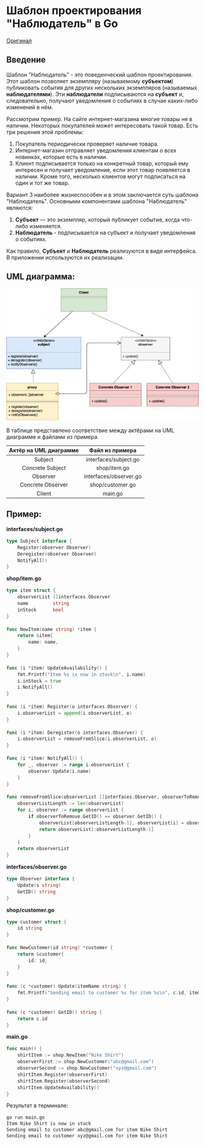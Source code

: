 # Шаблон проектирования "Наблюдатель" в Go

[Оригинал](https://golangbyexample.com/observer-design-pattern-golang/)

## Введение

Шаблон "Наблюдатель" - это поведенческий шаблон проектирования. Этот шаблон 
позволяет экземпляру (называемому **субъектом**) публиковать события для других 
нескольких экземпляров (называемых **наблюдателями**). Эти **наблюдатели** 
подписываются на **субъект** и, следовательно, получают уведомления о событиях 
в случае каких-либо изменений в нём.

Рассмотрим пример. На сайте интернет-магазина многие товары не в наличии. Некоторых
покупателей может интересовать такой товар. Есть три решения этой проблемы:

1. Покупатель периодически проверяет наличие товара.
2. Интернет-магазин отправляет уведомления клиентам о всех новинках, которые есть
   в наличии.
3. Клиент подписывается только на конкретный товар, который ему интересен и 
   получает уведомление, если этот товар появляется в наличии. Кроме того, 
   несколько клиентов могут подписаться на один и тот же товар.
   
Вариант 3 наиболее жизнеспособен и в этом заключается суть шаблона "Наблюдатель".
Основными компонентами шаблона "Наблюдатель" являются:

1. **Субъект** — это экземпляр, который публикует событие, когда что-либо изменяется.
2. **Наблюдатель** - подписывается на субъект и получает уведомления о событиях.

Как правило, **Субъект** и **Наблюдатель** реализуются в виде интерфейса. В приложении
используются их реализации.

## UML диаграмма:

![UML1](images/image1.jpg)

В таблице представлено соответствие между актёрами на UML диаграмме и файлами
из примера.

|  Актёр на UML диаграмме  | Файл из примера |
|:--------:|:-------:|
| Subject  | interfaces/subject.go  |
| Concrete Subject  | shop/item.go  |
| Observer | interfaces/observer.go |
| Concrete Observer | shop/customer.go |
| Client   | main.go |

## Пример:

**interfaces/subject.go**

```go
type Subject interface {
    Register(observer Observer)
    Deregister(observer Observer)
    NotifyAll()
}
```

**shop/item.go**

```go
type item struct {
    observerList []interfaces.Observer
    name         string
    inStock      bool
}

func NewItem(name string) *item {
    return &item{
        name: name,
    }
}

func (i *item) UpdateAvailability() {
    fmt.Printf("Item %s is now in stock\n", i.name)
    i.inStock = true
    i.NotifyAll()
}

func (i *item) Register(o interfaces.Observer) {
    i.observerList = append(i.observerList, o)
}

func (i *item) Deregister(o interfaces.Observer) {
    i.observerList = removeFromSlice(i.observerList, o)
}

func (i *item) NotifyAll() {
    for _, observer := range i.observerList {
        observer.Update(i.name)
    }
}

func removeFromSlice(observerList []interfaces.Observer, observerToRemove interfaces.Observer) []interfaces.Observer {
    observerListLength := len(observerList)
    for i, observer := range observerList {
        if observerToRemove.GetID() == observer.GetID() {
            observerList[observerListLength-1], observerList[i] = observerList[i], observerList[observerListLength-1]
            return observerList[:observerListLength-1]
        }
    }
    return observerList
}
```

**interfaces/observer.go**

```go
type Observer interface {
    Update(s string)
    GetID() string
}
```

**shop/customer.go**

```go
type customer struct {
    id string
}

func NewCustomer(id string) *customer {
    return &customer{
        id: id,
    }
}

func (c *customer) Update(itemName string) {
    fmt.Printf("Sending email to customer %s for item %s\n", c.id, itemName)
}

func (c *customer) GetID() string {
    return c.id
}
```

**main.go**

```go
func main() {
    shirtItem := shop.NewItem("Nike Shirt")
    observerFirst := shop.NewCustomer("abc@gmail.com")
    observerSecond := shop.NewCustomer("xyz@gmail.com")
    shirtItem.Register(observerFirst)
    shirtItem.Register(observerSecond)
    shirtItem.UpdateAvailability()
}
```

Результат в терминале:

```shell
go run main.go
Item Nike Shirt is now in stock
Sending email to customer abc@gmail.com for item Nike Shirt
Sending email to customer xyz@gmail.com for item Nike Shirt
```